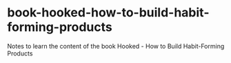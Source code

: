 # book-hooked-how-to-build-habit-forming-products
Notes to learn the content of the book Hooked - How to Build Habit-Forming Products

